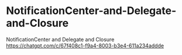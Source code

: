 # NotificationCenter-and-Delegate-and-Closure
NotificationCenter and Delegate and  Closure
https://chatgpt.com/c/67f408c1-f9a4-8003-b3e4-611a234addde
